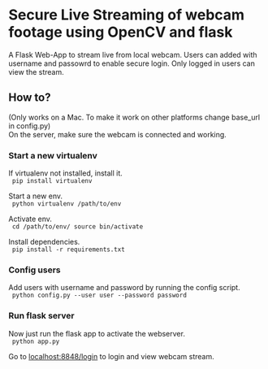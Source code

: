 # Secure Live Streaming of webcam footage using OpenCV and flask
A Flask Web-App to stream live from local webcam. Users can added with username and passowrd to enable secure login. Only logged in users can view the stream.

## How to?
(Only works on a Mac. To make it work on other platforms change base_url in config.py) \
On the server, make sure the webcam is connected and working. 
### Start a new virtualenv
If virtualenv not installed, install it. \
<code>
	pip install virtualenv
</code>

Start a new env. \
<code>
	python virtualenv /path/to/env
</code>

Activate env. \
<code>
	cd /path/to/env/
	source bin/activate
</code>

Install dependencies. \
<code>
	pip install -r requirements.txt 
</code>

### Config users

Add users with username and password by running the config script. \
<code>
	python config.py --user user --password password
</code>

### Run flask server

Now just run the flask app to activate the webserver. \
<code>
	python app.py
</code>

Go to 
[localhost:8848/login](http://localhost:8848/login)
to login and view webcam stream.
